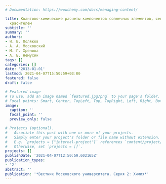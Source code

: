 ```yaml
---
# Documentation: https://wowchemy.com/docs/managing-content/

title: Квантово-химические расчеты компонентов солнечных элементов, сенсибилизированных
  красителем
subtitle: ''
summary: ''
authors:
- И. В. Поляков
- А. А. Московский
- М. Г. Хренова
- А. В. Немухин
tags: []
categories: []
date: '2013-01-01'
lastmod: 2021-04-07T15:50:59+03:00
featured: false
draft: false

# Featured image
# To use, add an image named `featured.jpg/png` to your page's folder.
# Focal points: Smart, Center, TopLeft, Top, TopRight, Left, Right, BottomLeft, Bottom, BottomRight.
image:
  caption: ''
  focal_point: ''
  preview_only: false

# Projects (optional).
#   Associate this post with one or more of your projects.
#   Simply enter your project's folder or file name without extension.
#   E.g. `projects = ["internal-project"]` references `content/project/deep-learning/index.md`.
#   Otherwise, set `projects = []`.
projects: []
publishDate: '2021-04-07T12:50:59.602165Z'
publication_types:
- '2'
abstract: ''
publication: '*Вестник Московского университета. Серия 2: Химия*'
---
```

